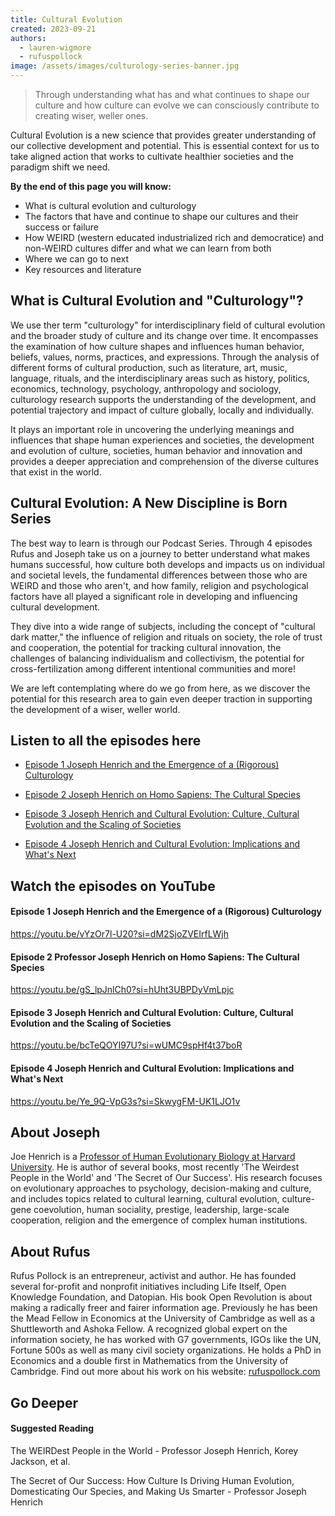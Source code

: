 ```yaml
---
title: Cultural Evolution
created: 2023-09-21
authors:
  - lauren-wigmore
  - rufuspollock
image: /assets/images/culturology-series-banner.jpg
---
```


> Through understanding what has and what continues to shape our culture and how culture can evolve we can consciously contribute to creating wiser, weller ones.

Cultural Evolution is a new science that provides greater understanding of our collective development and potential. This is essential context for us to take aligned action that works to cultivate healthier societies and the paradigm shift we need. 

**By the end of this page you will know:**

- What is cultural evolution and culturology
- The factors that have and continue to shape our cultures and their success or failure
- How WEIRD (western educated industrialized rich and democratice) and non-WEIRD cultures differ and what we can learn from both
- Where we can go to next
- Key resources and literature

## What is Cultural Evolution and "Culturology"?

We use ther term "culturology" for interdisciplinary field of cultural evolution and the broader study of culture and its change over time. It encompasses the examination of how culture shapes and influences human behavior, beliefs, values, norms, practices, and expressions. Through the analysis of different forms of cultural production, such as literature, art, music, language, rituals, and the interdisciplinary areas such as history, politics, economics, technology, psychology, anthropology and sociology, culturology research supports the understanding of the development, and potential trajectory and impact of culture globally, locally and individually.

It plays an important role in uncovering the underlying meanings and influences that shape human experiences and societies, the development and evolution of culture, societies, human behavior and innovation and provides a deeper appreciation and comprehension of the diverse cultures that exist in the world.

## Cultural Evolution: A New Discipline is Born Series

The best way to learn is through our Podcast Series. Through 4 episodes Rufus and Joseph take us on a journey to better understand what makes humans successful, how culture both develops and impacts us on individual and societal levels, the fundamental differences between those who are WEIRD and those who aren't, and how family, religion and psychological factors have all played a significant role in developing and influencing cultural development. 

They dive into a wide range of subjects, including the concept of "cultural dark matter," the influence of religion and rituals on society, the role of trust and cooperation, the potential for tracking cultural innovation, the challenges of balancing individualism and collectivism, the potential for cross-fertilization among different intentional communities and more!

We are left contemplating where do we go from here, as we discover the potential for this research area to gain even deeper traction in supporting the development of a wiser, weller world.

## Listen to all the episodes here
- [Episode 1 Joseph Henrich and the Emergence of a (Rigorous) Culturology](https://lifeitself.org/podcast/joseph-henrich-and-the-emergence-of-culturology)

- [Episode 2 Joseph Henrich on Homo Sapiens: The Cultural Species](https://lifeitself.org/podcast/homo-sapiens-the-cultural-species)

- [Episode 3 Joseph Henrich and Cultural Evolution: Culture, Cultural Evolution and the Scaling of Societies](https://lifeitself.org/podcast/cultural-evolution-culture-cultural-evolution-and-the-scaling-of-societies)

- [Episode 4 Joseph Henrich and Cultural Evolution: Implications and What's Next](https://lifeitself.org/podcast/cultural-evolution-implications-and-whats-next)

## Watch the episodes on YouTube

#### Episode 1 Joseph Henrich and the Emergence of a (Rigorous) Culturology

https://youtu.be/vYzOr7l-U20?si=dM2SjoZVEIrfLWjh

#### Episode 2 Professor Joseph Henrich on Homo Sapiens: The Cultural Species

https://youtu.be/gS_lpJnlCh0?si=hUht3UBPDyVmLpjc

#### Episode 3 Joseph Henrich and Cultural Evolution: Culture, Cultural Evolution and the Scaling of Societies

https://youtu.be/bcTeQOYI97U?si=wUMC9spHf4t37boR

#### Episode 4 Joseph Henrich and Cultural Evolution: Implications and What's Next

https://youtu.be/Ye_9Q-VpG3s?si=SkwygFM-UK1LJO1v

## About Joseph

Joe Henrich is a [Professor of Human Evolutionary Biology at Harvard University](https://henrich.fas.harvard.edu/). He is author of several books, most recently 'The Weirdest People in the World' and 'The Secret of Our Success'. His research focuses on evolutionary approaches to psychology, decision-making and culture, and includes topics related to cultural learning, cultural evolution, culture-gene coevolution, human sociality, prestige, leadership, large-scale cooperation, religion and the emergence of complex human institutions. 

## About Rufus

Rufus Pollock is an entrepreneur, activist and author. He has founded several for-profit and nonprofit initiatives including Life Itself, Open Knowledge Foundation, and Datopian. His book Open Revolution is about making a radically freer and fairer information age. Previously he has been the Mead Fellow in Economics at the University of Cambridge as well as a Shuttleworth and Ashoka Fellow. A recognized global expert on the information society, he has worked with G7 governments, IGOs like the UN, Fortune 500s as well as many civil society organizations. He holds a PhD in Economics and a double first in Mathematics from the University of Cambridge. Find out more about his work on his website: [rufuspollock.com](https://rufuspollock.com/)

## Go Deeper
#### Suggested Reading

The WEIRDest People in the World - Professor Joseph Henrich, Korey Jackson, et al.

The Secret of Our Success: How Culture Is Driving Human Evolution, Domesticating Our Species, and Making Us Smarter - Professor Joseph Henrich
